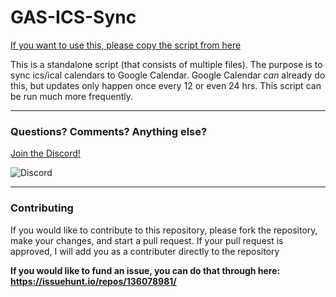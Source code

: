 # GAS-ICS-Sync

[If you want to use this, please copy the script from here](https://script.google.com/d/1QeZFLSM1EkuFvYcryECI_xH-IZVe1-IxGRq_n6OoXp1CmVtSeTeigEx4/edit?usp=sharing) 

This is a standalone script (that consists of multiple files). The purpose is to sync ics/ical calendars to Google Calendar. Google Calendar *can* already do this, but updates only happen once every 12 or even 24 hrs. This script can be run much more frequently.

---------------

### Questions? Comments? Anything else?
[Join the Discord!](https://discord.gg/DRBpb4k)

![Discord](https://img.shields.io/discord/612735135120490496)

----------------

### Contributing

If you would like to contribute to this repository, please fork the repository, make your changes, and start a pull request. If your pull request is approved, I will add you as a contributer directly to the repository


**If you would like to fund an issue, you can do that through here: https://issuehunt.io/repos/136078981/**

